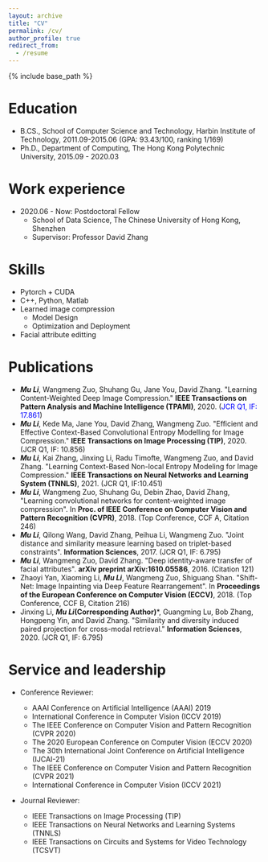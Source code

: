 ```yaml
---
layout: archive
title: "CV"
permalink: /cv/
author_profile: true
redirect_from:
  - /resume
---
```


{% include base_path %}

Education
======
* B.CS., School of Computer Science and Technology, Harbin Institute of Technology,  2011.09-2015.06 	(GPA: 93.43/100, ranking 1/169)
* Ph.D., Department of Computing, The Hong Kong Polytechnic University, 2015.09 - 2020.03

Work experience
======
* 2020.06 - Now: Postdoctoral Fellow
  * School of Data Science, The Chinese University of Hong Kong, Shenzhen
  * Supervisor: Professor David Zhang
  
Skills
======
* Pytorch + CUDA 
* C++, Python, Matlab
* Learned image compression
  * Model Design
  * Optimization and Deployment
* Facial attribute editting

Publications
======
  * ***Mu Li***, Wangmeng Zuo, Shuhang Gu, Jane You, David Zhang. "Learning Content-Weighted Deep Image Compression." **IEEE Transactions on Pattern Analysis and Machine Intelligence (TPAMI)**, 2020. (<font color=#0000FF>JCR Q1, IF: 17.861</font>)
  * ***Mu Li***, Kede Ma, Jane You, David Zhang, Wangmeng Zuo. "Efficient and Effective Context-Based Convolutional Entropy Modelling for Image Compression." **IEEE Transactions on Image Processing (TIP)**, 2020. (JCR Q1, IF: 10.856)
  * ***Mu Li***, Kai Zhang, Jinxing Li, Radu Timofte, Wangmeng Zuo, and David Zhang. "Learning Context-Based Non-local Entropy Modeling for Image Compression." **IEEE Transactions on Neural Networks and Learning System (TNNLS)**, 2021. (JCR Q1, IF:10.451)
  * ***Mu Li***, Wangmeng Zuo, Shuhang Gu, Debin Zhao, David Zhang, "Learning convolutional networks for content-weighted image compression". In **Proc. of IEEE Conference on Computer Vision and Pattern Recognition (CVPR)**, 2018. (Top Conference, CCF A, Citation 246)
  * ***Mu Li***, Qilong Wang, David Zhang, Peihua Li, Wangmeng Zuo. "Joint distance and similarity measure learning based on triplet-based constraints". **Information Sciences**, 2017. (JCR Q1, IF: 6.795)
  * ***Mu Li***, Wangmeng Zuo, David Zhang. "Deep identity-aware transfer of facial attributes". **arXiv preprint arXiv:1610.05586**, 2016. (Citation 121)
  * Zhaoyi Yan, Xiaoming Li, ***Mu Li***, Wangmeng Zuo, Shiguang Shan. "Shift-Net: Image Inpainting via Deep Feature Rearrangement". In **Proceedings of the European Conference on Computer Vision (ECCV)**, 2018. (Top Conference, CCF B, Citation 216)
  * Jinxing Li, ***Mu Li*(Corresponding Author)***, Guangming Lu, Bob Zhang, Hongpeng Yin, and David Zhang. "Similarity and diversity induced paired projection for cross-modal retrieval." **Information Sciences**, 2020. (JCR Q1, IF: 6.795)
  

Service and leadership
======
* Conference Reviewer: 
  * AAAI Conference on Artificial Intelligence (AAAI) 2019
  * International Conference in Computer Vision (ICCV 2019)
  * The IEEE Conference on Computer Vision and Pattern Recognition (CVPR 2020)
  * The 2020 European Conference on Computer Vision (ECCV 2020)
  * The 30th International Joint Conference on Artificial Intelligence (IJCAI-21)
  * The IEEE Conference on Computer Vision and Pattern Recognition (CVPR 2021)
  * International Conference in Computer Vision (ICCV 2021)


* Journal Reviewer: 
  * IEEE Transactions on Image Processing (TIP)
  * IEEE Transactions on Neural Networks and Learning Systems (TNNLS)
  * IEEE Transactions on Circuits and Systems for Video Technology (TCSVT)

